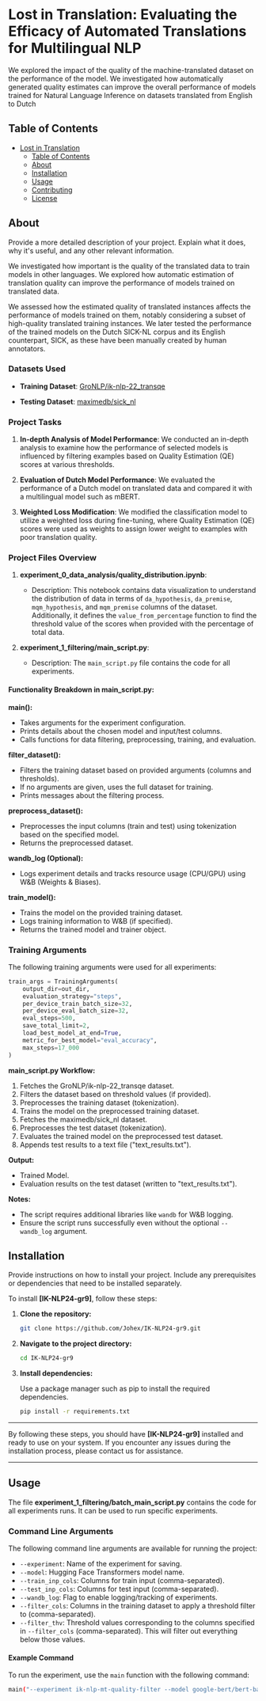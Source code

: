 # Lost in Translation: Evaluating the Efficacy of Automated Translations for Multilingual NLP

We explored the impact of the quality of the machine-translated dataset on the performance of the model. We investigated how automatically generated quality estimates can 
improve the overall performance of models trained for Natural Language Inference on datasets translated from English to Dutch

## Table of Contents

- [Lost in Translation](#about)
  - [Table of Contents](#table-of-contents)
  - [About](#about)
  - [Installation](#installation)
  - [Usage](#usage)
  - [Contributing](#contributing)
  - [License](#license)

## About <a id="about"></a>

Provide a more detailed description of your project. Explain what it does, why it's useful, and any other relevant information.

We investigated how important is the quality of the translated data to train models in other languages. We explored how automatic estimation of translation quality can improve the performance of models trained on translated data.

We assessed how the estimated quality of translated instances affects the performance of models trained on them, notably considering a subset of high-quality translated training instances. 
We later tested the performance of the trained models on the Dutch SICK-NL corpus and its English counterpart, SICK, as these have been manually created by human annotators. 

### Datasets Used

- **Training Dataset**: [GroNLP/ik-nlp-22_transqe](https://huggingface.co/datasets/GroNLP/ik-nlp-22_transqe)

- **Testing Dataset**: [maximedb/sick_nl](https://huggingface.co/datasets/maximedb/sick_nl)

### Project Tasks

1. **In-depth Analysis of Model Performance**: We conducted an in-depth analysis to examine how the performance of selected models is influenced by filtering examples based on Quality Estimation (QE) scores at various thresholds.

2. **Evaluation of Dutch Model Performance**: We evaluated the performance of a Dutch model on translated data and compared it with a multilingual model such as mBERT.

<!-- 3. **Effect of QE-based Data Selection on NLI Models**: We investigated how Quality Estimation (QE)-based data selection impacts the performance of Natural Language Inference (NLI)-trained models on sentences. -->

3. **Weighted Loss Modification**: We modified the classification model to utilize a weighted loss during fine-tuning, where Quality Estimation (QE) scores were used as weights to assign lower weight to examples with poor translation quality.


### Project Files Overview

1. **experiment_0_data_analysis/quality_distribution.ipynb**:
   - Description: This notebook contains data visualization to understand the distribution of data in terms of `da_hypothesis`, `da_premise`, `mqm_hypothesis`, and `mqm_premise` columns of the dataset. Additionally, it defines the `value_from_percentage` function to find the threshold value of the scores when provided with the percentage of total data.

2. **experiment_1_filtering/main_script.py**:
   - Description: The `main_script.py` file contains the code for all experiments.

#### Functionality Breakdown in main_script.py:

**main():**

* Takes arguments for the experiment configuration.
* Prints details about the chosen model and input/test columns.
* Calls functions for data filtering, preprocessing, training, and evaluation.

**filter_dataset():**

* Filters the training dataset based on provided arguments (columns and thresholds).
* If no arguments are given, uses the full dataset for training.
* Prints messages about the filtering process.

**preprocess_dataset():**

* Preprocesses the input columns (train and test) using tokenization based on the specified model.
* Returns the preprocessed dataset.

**wandb_log (Optional):**

* Logs experiment details and tracks resource usage (CPU/GPU) using W&B (Weights & Biases).

**train_model():**

* Trains the model on the provided training dataset.
* Logs training information to W&B (if specified).
* Returns the trained model and trainer object.

### Training Arguments

The following training arguments were used for all experiments:

```python
train_args = TrainingArguments(
    output_dir=out_dir,
    evaluation_strategy="steps",
    per_device_train_batch_size=32,
    per_device_eval_batch_size=32,
    eval_steps=500,
    save_total_limit=2,
    load_best_model_at_end=True,
    metric_for_best_model="eval_accuracy",
    max_steps=17_000
)
```

**main_script.py Workflow:**

1. Fetches the GroNLP/ik-nlp-22_transqe dataset.
2. Filters the dataset based on threshold values (if provided).
3. Preprocesses the training dataset (tokenization).
4. Trains the model on the preprocessed training dataset.
5. Fetches the maximedb/sick_nl dataset.
6. Preprocesses the test dataset (tokenization).
7. Evaluates the trained model on the preprocessed test dataset.
8. Appends test results to a text file ("text_results.txt").

**Output:**

* Trained Model.
* Evaluation results on the test dataset (written to "text_results.txt").

**Notes:**

* The script requires additional libraries like `wandb` for W&B logging.
* Ensure the script runs successfully even without the optional `--wandb_log` argument.


## Installation <a id="installation"></a>

Provide instructions on how to install your project. Include any prerequisites or dependencies that need to be installed separately.

To install **[IK-NLP24-gr9]**, follow these steps:

1. **Clone the repository:**

    ```bash
    git clone https://github.com/Johex/IK-NLP24-gr9.git
    ```

2. **Navigate to the project directory:**

    ```bash
    cd IK-NLP24-gr9
    ```

3. **Install dependencies:**

    Use a package manager such as pip to install the required dependencies.

    ```bash
    pip install -r requirements.txt
    ```

---

By following these steps, you should have **[IK-NLP24-gr9]** installed and ready to use on your system. If you encounter any issues during the installation process, please contact us for assistance.

--- 

## Usage <a id="usage"></a>

The file **experiment_1_filtering/batch_main_script.py** contains the code for all experiments runs. It can be used to run specific experiments.

### Command Line Arguments

The following command line arguments are available for running the project:

- `--experiment`: Name of the experiment for saving.
- `--model`: Hugging Face Transformers model name.
- `--train_inp_cols`: Columns for train input (comma-separated).
- `--test_inp_cols`: Columns for test input (comma-separated).
- `--wandb_log`: Flag to enable logging/tracking of experiments.
- `--filter_cols`: Columns in the training dataset to apply a threshold filter to (comma-separated).
- `--filter_thv`: Threshold values corresponding to the columns specified in `--filter_cols` (comma-separated). This will filter out everything below those values.

#### Example Command

To run the experiment, use the `main` function with the following command:

```bash
main("--experiment ik-nlp-mt-quality-filter --model google-bert/bert-base-multilingual-cased --train_inp_cols premise_nl,hypothesis_nl --test_inp_cols sentence_A,sentence_B --wandb_log")
```





